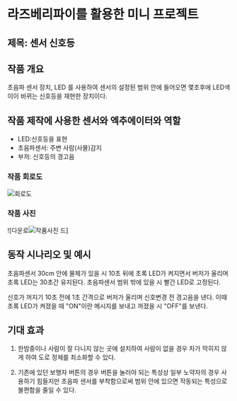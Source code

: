# 라즈베리파이를 활용한 미니 프로젝트

## 제목: 센서 신호등

## 작품 개요
초음파 센서 장치, LED 를 사용하여
센서의 설정된 범위 안에 들어오면
몇초후에 LED색이이 바뀌는 신호등을 재현한 장치이다.

## 작품 제작에 사용한 센서와 엑추에이터와 역할
- LED:신호등을 표현
- 초음파센서: 주변 사람(사물)감지
- 부저: 신호등의 경고음

### 작품 회로도
![회로도](https://github.com/gsg920/project_senser/assets/131341028/87ff9769-0ce7-4f5d-83b5-809a717323dd)

### 작품 사진

![다운로![작품사진](https://github.com/gsg920/project_senser/assets/131341028/53855891-aaa2-4744-a4b1-b02c9b823c5b)
드]

## 동작 시나리오 및 예시
초음파센서 30cm 안에 물체가 있을 시 10초 뒤에 초록 LED가 켜지면서
버저가 울리며 초록 LED는 30초간 유지된다. 초음파센서 범위 밖에
있을 시 빨간 LED로 고정된다.

신호가 꺼지기 10초 전에 1초 간격으로 버저가 울리며 신호변경 전
경고음을 낸다. 이때 초록 LED가 켜졌을 때 "ON"이란 메시지를 보내고
꺼졌을 시 "OFF"를 보낸다.
## 기대 효과
1. 한밤중이나 사람이 잘 다니지 않는 곳에 설치하여 사람이 없을 경우 차가
막히지 않게 하여 도로 정체를 최소화할 수 있다.

2. 기존에 있던 보행자 버튼의 경우 버튼을 눌러야 되는 특성상 일부 노약자의
경우 사용하기 힘들지만 초음파 센서를 부착함으로써 범위 안에 있으면
작동되는 특성으로 불편함을 줄일 수 있다.
